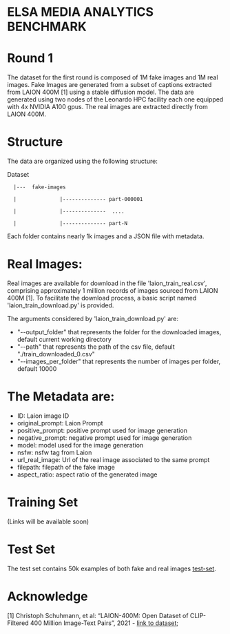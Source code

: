 # ELSA MEDIA ANALYTICS BENCHMARK

# Round 1
The dataset for the first round is composed of 1M fake images and 1M real images. Fake Images are generated from a subset of captions extracted from LAION 400M [1] using a stable diffusion model. The data are generated using two nodes of the Leonardo HPC facility each one equipped with 4x NVIDIA A100 gpus. The real images are extracted directly from LAION 400M.

# Structure
The data are organized using the following structure:

Dataset

      |---  fake-images

      |              |-------------- part-000001

      |              |--------------  ....

      |              |-------------- part-N


Each folder contains nearly 1k images and a JSON file with metadata.

# Real Images:
Real images are available for download in the file 'laion_train_real.csv', comprising approximately 1 million records of images sourced from LAION 400M [1]. To facilitate the download process, a basic script named 'laion_train_download.py' is provided.

The arguments considered by 'laion_train_download.py' are:
- "--output_folder" that represents the folder for the downloaded images, default current working directory
- "--path" that represents the path of the csv file, default "./train_downloaded_0.csv"
- "--images_per_folder" that represents the number of images per folder, default 10000



# The Metadata are:

- ID: Laion image ID
- original_prompt: Laion Prompt
- positive_prompt: positive prompt used for image generation
- negative_prompt: negative prompt used for image generation
- model: model used for the image generation
- nsfw: nsfw tag from Laion
- url_real_image: Url of the real image associated to the same prompt
- filepath: filepath of the fake image
- aspect_ratio: aspect ratio of the generated image
 
# Training Set
(Links will be available soon)

# Test Set
The test set contains 50k examples of both fake and real images [test-set](https://benchmarks.elsa-ai.eu/?com=downloads&amp;action=download&amp;ch=3&amp;f=aHR0cHM6Ly9haWxiLXdlYi5pbmcudW5pbW9yZS5pdC9wdWJsaWNmaWxlcy9kcml2ZS9lbHNhX2RhdGFzZXQvdmVyc2lvbl8xL21lZGlhX2FuYWx5dGljc19jaGFsbGVuZ2UvRWxzYV90ZXN0LnRhci5neg==").

# Acknowledge
[1] Christoph Schuhmann, et al: “LAION-400M: Open Dataset of CLIP-Filtered 400 Million Image-Text Pairs”, 2021 - [link to dataset](https://laion.ai/blog/laion-400-open-dataset/);
